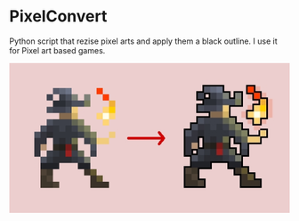 # PixelConvert

Python script that rezise pixel arts and apply them a black outline. I use it for Pixel art based games.

![Example](data/screenshot.jpg)
